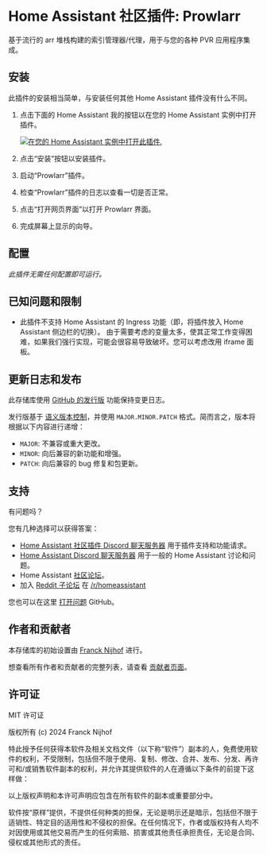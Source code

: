 # Home Assistant 社区插件: Prowlarr

基于流行的 arr 堆栈构建的索引管理器/代理，用于与您的各种 PVR 应用程序集成。

## 安装

此插件的安装相当简单，与安装任何其他 Home Assistant 插件没有什么不同。

1. 点击下面的 Home Assistant 我的按钮以在您的 Home Assistant 实例中打开插件。

   [![在您的 Home Assistant 实例中打开此插件.][addon-badge]][addon]

1. 点击“安装”按钮以安装插件。
1. 启动“Prowlarr”插件。
1. 检查“Prowlarr”插件的日志以查看一切是否正常。
1. 点击“打开网页界面”以打开 Prowlarr 界面。
1. 完成屏幕上显示的向导。

## 配置

_此插件无需任何配置即可运行。_

## 已知问题和限制

- 此插件不支持 Home Assistant 的 Ingress 功能（即，将插件放入 Home Assistant 侧边栏的切换）。
  由于需要考虑的变量太多，使其正常工作变得困难，如果我们强行实现，可能会很容易导致破坏。您可以考虑改用 iframe 面板。

## 更新日志和发布

此存储库使用 [GitHub 的发行版][releases] 功能保持变更日志。

发行版基于 [语义版本控制][semver]，并使用 `MAJOR.MINOR.PATCH` 格式。简而言之，版本将根据以下内容进行递增：

- `MAJOR`: 不兼容或重大更改。
- `MINOR`: 向后兼容的新功能和增强。
- `PATCH`: 向后兼容的 bug 修复和包更新。

## 支持

有问题吗？

您有几种选择可以获得答案：

- [Home Assistant 社区插件 Discord 聊天服务器][discord] 用于插件支持和功能请求。
- [Home Assistant Discord 聊天服务器][discord-ha] 用于一般的 Home Assistant 讨论和问题。
- Home Assistant [社区论坛][forum]。
- 加入 [Reddit 子论坛][reddit] 在 [/r/homeassistant][reddit]

您也可以在这里 [打开问题][issue] GitHub。

## 作者和贡献者

本存储库的初始设置由 [Franck Nijhof][frenck] 进行。

想查看所有作者和贡献者的完整列表，请查看 [贡献者页面][contributors]。

## 许可证

MIT 许可证

版权所有 (c) 2024 Franck Nijhof

特此授予任何获得本软件及相关文档文件（以下称“软件”）副本的人，免费使用软件的权利，不受限制，包括但不限于使用、复制、修改、合并、发布、分发、再许可和/或销售软件副本的权利，并允许其提供软件的人在遵循以下条件的前提下这样做：

以上版权声明和本许可声明应包含在所有软件的副本或重要部分中。

软件按“原样”提供，不提供任何种类的担保，无论是明示还是暗示，包括但不限于适销性、特定目的适用性和不侵权的担保。在任何情况下，作者或版权持有人均不对因使用或其他交易而产生的任何索赔、损害或其他责任承担责任，无论是合同、侵权或其他形式的责任。

[addon-badge]: https://my.home-assistant.io/badges/supervisor_addon.svg
[addon]: https://my.home-assistant.io/redirect/supervisor_addon/?addon=a0d7b954_prowlarr&repository_url=https%3A%2F%2Fgithub.com%2Fhassio-addons%2Frepository
[contributors]: https://github.com/hassio-addons/addon-prowlarr/graphs/contributors
[discord-ha]: https://discord.gg/c5DvZ4e
[discord]: https://discord.me/hassioaddons
[forum]: https://community.home-assistant.io/t/?u=frenck
[frenck]: https://github.com/frenck
[issue]: https://github.com/hassio-addons/addon-prowlarr/issues
[reddit]: https://reddit.com/r/homeassistant
[releases]: https://github.com/hassio-addons/addon-prowlarr/releases
[semver]: http://semver.org/spec/v2.0.0.html